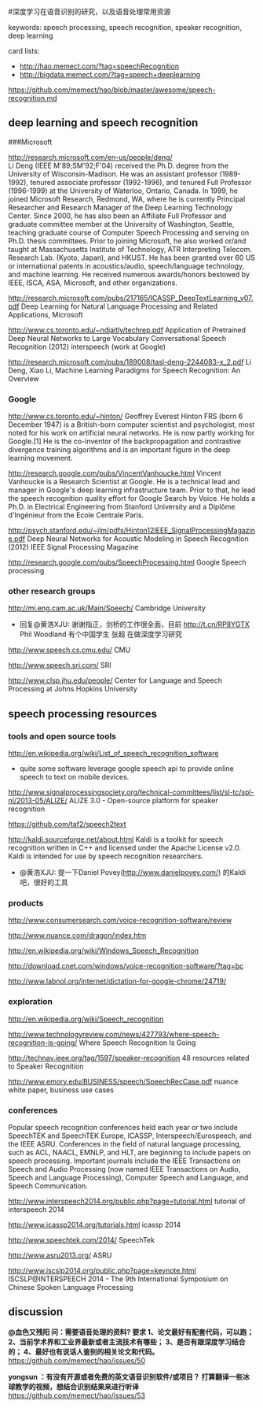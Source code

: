 #深度学习在语音识别的研究，以及语音处理常用资源

keywords: 
  speech processing,
  speech recognition,
  speaker recognition,
  deep learning
  
card lists:
* http://hao.memect.com/?tag=speechRecognition
* http://bigdata.memect.com/?tag=speech+deeplearning 
  
https://github.com/memect/hao/blob/master/awesome/speech-recognition.md

## deep learning and speech recognition 
###Microsoft

http://research.microsoft.com/en-us/people/deng/  
Li Deng (IEEE M'89;SM'92;F'04) received the Ph.D. degree from the University of Wisconsin-Madison. He was an assistant professor (1989-1992), tenured associate professor (1992-1996), and tenured Full Professor (1996-1999) at the University of Waterloo, Ontario, Canada. In 1999, he joined Microsoft Research, Redmond, WA, where he is currently Principal Researcher and Research Manager of the Deep Learning Technology Center. Since 2000, he has also been an Affiliate Full Professor and graduate committee member at the University of Washington, Seattle, teaching graduate course of Computer Speech Processing and serving on Ph.D. thesis committees. Prior to joining Microsoft, he also worked or/and taught at Massachusetts Institute of Technology, ATR Interpreting Telecom. Research Lab. (Kyoto, Japan), and HKUST. He has been granted over 60 US or international patents in acoustics/audio, speech/language technology, and machine learning. He received numerous awards/honors bestowed by IEEE, ISCA, ASA, Microsoft, and other organizations.

http://research.microsoft.com/pubs/217165/ICASSP_DeepTextLearning_v07.pdf Deep Learning for Natural Language Processing and Related Applications, Microsoft

http://www.cs.toronto.edu/~ndjaitly/techrep.pdf Application of Pretrained Deep Neural Networks to Large Vocabulary Conversational Speech Recognition (2012) interspeech 
(work at Google)

http://research.microsoft.com/pubs/189008/tasl-deng-2244083-x_2.pdf Li Deng, Xiao Li,  Machine Learning Paradigms for Speech Recognition: An Overview

### Google

http://www.cs.toronto.edu/~hinton/
Geoffrey Everest Hinton FRS (born 6 December 1947) is a British-born computer scientist and psychologist, most noted for his work on artificial neural networks. He is now partly working for Google.[1] He is the co-inventor of the backpropagation and contrastive divergence training algorithms and is an important figure in the deep learning movement.

http://research.google.com/pubs/VincentVanhoucke.html
Vincent Vanhoucke is a Research Scientist at Google. He is a technical lead and manager in Google's deep learning infrastructure team. Prior to that, he lead the speech recognition quality effort for Google Search by Voice. He holds a Ph.D. in Electrical Engineering from Stanford University and a Diplôme d'Ingénieur from the Ecole Centrale Paris. 

http://psych.stanford.edu/~jlm/pdfs/Hinton12IEEE_SignalProcessingMagazine.pdf  Deep Neural Networks for Acoustic Modeling in Speech Recognition (2012) IEEE Signal Processing Magazine

http://research.google.com/pubs/SpeechProcessing.html  Google Speech processing

### other research groups
http://mi.eng.cam.ac.uk/Main/Speech/   Cambridge University
* 回复@黄浩XJU: 谢谢指正，剑桥的工作很全面，目前 http://t.cn/RP8YGTX Phil Woodland 有个中国学生 张超 在做深度学习研究


http://www.speech.cs.cmu.edu/  CMU

http://www.speech.sri.com/ SRI

http://www.clsp.jhu.edu/people/  Center for Language and Speech Processing at Johns Hopkins University


## speech processing resources



### tools and open source tools
http://en.wikipedia.org/wiki/List_of_speech_recognition_software
* quite some software leverage google speech api to provide online speech to text on mobile devices.


http://www.signalprocessingsociety.org/technical-committees/list/sl-tc/spl-nl/2013-05/ALIZE/ ALIZE 3.0 - Open-source platform for speaker recognition

https://github.com/taf2/speech2text


http://kaldi.sourceforge.net/about.html Kaldi is a toolkit for speech recognition written in C++ and licensed under the Apache License v2.0. Kaldi is intended for use by speech recognition researchers. 
* @黄浩XJU: 提一下Daniel Povey(http://www.danielpovey.com/) 的Kaldi吧，很好的工具  


### products

http://www.consumersearch.com/voice-recognition-software/review

http://www.nuance.com/dragon/index.htm

http://en.wikipedia.org/wiki/Windows_Speech_Recognition

http://download.cnet.com/windows/voice-recognition-software/?tag=bc

http://www.labnol.org/internet/dictation-for-google-chrome/24719/


### exploration
http://en.wikipedia.org/wiki/Speech_recognition

http://www.technologyreview.com/news/427793/where-speech-recognition-is-going/  Where Speech Recognition Is Going

http://technav.ieee.org/tag/1597/speaker-recognition 48 resources related to Speaker Recognition

http://www.emory.edu/BUSINESS/speech/SpeechRecCase.pdf  nuance white paper, business use cases


###  conferences
Popular speech recognition conferences held each year or two include SpeechTEK and SpeechTEK Europe, ICASSP, Interspeech/Eurospeech, and the IEEE ASRU. Conferences in the field of natural language processing, such as ACL, NAACL, EMNLP, and HLT, are beginning to include papers on speech processing. Important journals include the IEEE Transactions on Speech and Audio Processing (now named IEEE Transactions on Audio, Speech and Language Processing), Computer Speech and Language, and Speech Communication.

http://www.interspeech2014.org/public.php?page=tutorial.html  tutorial of interspeech 2014

http://www.icassp2014.org/tutorials.html  icassp 2014

http://www.speechtek.com/2014/ SpeechTek

http://www.asru2013.org/  ASRU

http://www.iscslp2014.org/public.php?page=keynote.html  ISCSLP@INTERSPEECH 2014 - The 9th International Symposium on Chinese Spoken Language Processing


## discussion
<b> @血色又残阳 问：需要语音处理的资料?  要求 
1、论文最好有配套代码，可以跑；
2、当前学术界和工业界最新或者主流技术有哪些；
3、是否有跟深度学习结合的；
4、最好也有说话人鉴别的相关论文和代码。
</b>
https://github.com/memect/hao/issues/50


<b> yongsun ：有没有开源或者免费的英文语音识别软件/或项目？ 打算翻译一些冰球教学的视频，想结合识别结果来进行听译</b>
https://github.com/memect/hao/issues/53
